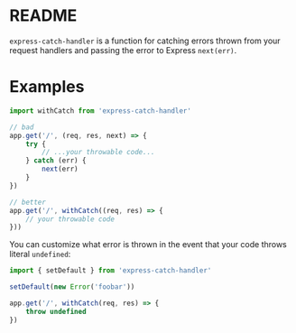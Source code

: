 # README

`express-catch-handler` is a function for catching errors thrown from your
request handlers and passing the error to Express `next(err)`. 

# Examples

```ts
import withCatch from 'express-catch-handler'

// bad
app.get('/', (req, res, next) => {
    try {
        // ...your throwable code...
    } catch (err) {
        next(err)
    }
})

// better
app.get('/', withCatch((req, res) => {
    // your throwable code
}))
```

You can customize what error is thrown in the event that your code throws
literal `undefined`:

```ts
import { setDefault } from 'express-catch-handler'

setDefault(new Error('foobar'))

app.get('/', withCatch(req, res) => {
    throw undefined
})
```